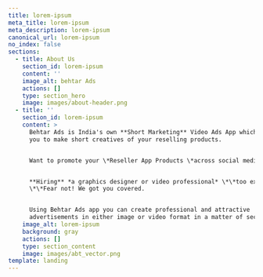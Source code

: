 ```yaml
---
title: lorem-ipsum
meta_title: lorem-ipsum
meta_description: lorem-ipsum
canonical_url: lorem-ipsum
no_index: false
sections:
  - title: About Us
    section_id: lorem-ipsum
    content: ''
    image_alt: behtar Ads
    actions: []
    type: section_hero
    image: images/about-header.png
  - title: ''
    section_id: lorem-ipsum
    content: >
      Behtar Ads is India's own **Short Marketing** Video Ads App which can help
      you to make short creatives of your reselling products.


      Want to promote your \*Reseller App Products \*across social media?


      **Hiring** *a graphics designer or video professional* \*\*too expensive?
      \*\*Fear not! We got you covered.


      Using Behtar Ads app you can create professional and attractive
      advertisements in either image or video format in a matter of seconds!
    image_alt: lorem-ipsum
    background: gray
    actions: []
    type: section_content
    image: images/abt_vector.png
template: landing
---
```

